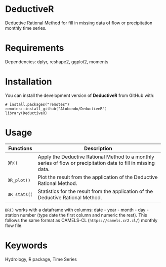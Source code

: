 # DeductiveR
Deductive Rational Method for fill in missing data of flow or precipitation monthly time series.

# Requirements
Dependencies:
  dplyr, reshape2, ggplot2, moments


# Installation
You can install the development version of **DeductiveR** from GitHub with:
```
# install.packages("remotes")
remotes::install_github("Alobondo/DeductiveR")
library(DeductiveR)
```

# Usage
Functions | Description |
--- | --- |
```DR()``` | Apply the Deductive Rational Method to a monthly series of flow or precipitation data to fill in missing data. |
```DR_plot()``` | Plot the result from the application of the Deductive Rational Method. |
```DR_stats()``` | Statistics for the result from the application of the Deductive Rational Method. |

```DR()``` works with a dataframe with columns: date - year - month - day - station number (type date the first column and numeric the rest). This follows the same format as CAMELS-CL (```https://camels.cr2.cl/```) monthly flow file.

# Keywords
Hydrology, R package, Time Series
